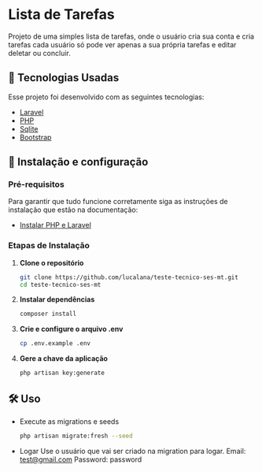 # Lista de Tarefas

Projeto de uma simples lista de tarefas, onde o usuário cria sua conta e cria tarefas cada usuário 
só pode ver apenas a sua própria tarefas e editar deletar ou concluir.

## 📌 Tecnologias Usadas

Esse projeto foi desenvolvido com as seguintes tecnologias:

-   [Laravel](https://laravel.com/)
-   [PHP](https://www.php.net/)
-   [Sqlite](https://www.sqlite.org/)
-   [Bootstrap](https://getbootstrap.com/docs/5.3/getting-started/introduction/)


## 🚀 Instalação e configuração

### Pré-requisitos

Para garantir que tudo funcione corretamente siga as instruções de instalação que estão na documentação:

-   [Instalar PHP e Laravel](https://laravel.com/docs/12.x/installation#installing-php)

### Etapas de Instalação

1. **Clone o repositório**

    ```sh
    git clone https://github.com/lucalana/teste-tecnico-ses-mt.git
    cd teste-tecnico-ses-mt
    ```

2. **Instalar dependências**

    ```sh
    composer install
    ```

3. **Crie e configure o arquivo .env**

    ```sh
    cp .env.example .env
    ```

4. **Gere a chave da aplicação**

    ```sh
    php artisan key:generate
    ```

## 🛠 Uso

-   Execute as migrations e seeds
    ```sh
    php artisan migrate:fresh --seed
    ```

-   Logar
Use o usuário que vai ser criado na migration para logar.
Email: test@gmail.com
Password: password
